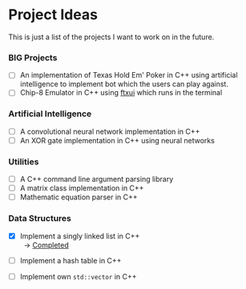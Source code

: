 # Project Ideas
This is just a list of the projects I want to work on in the future.


### BIG Projects
- [ ] An implementation of Texas Hold Em' Poker in C++ using artificial intelligence to implement bot which the users can play against.
- [ ] Chip-8 Emulator in C++ using [ftxui](https://github.com/ArthurSonzogni/FTXUI) which runs in the terminal

### Artificial Intelligence
- [ ] A convolutional neural network implementation in C++
- [ ] An XOR gate implementation in C++ using neural networks

### Utilities
- [ ] A C++ command line argument parsing library
- [ ] A matrix class implementation in C++
- [ ] Mathematic equation parser in C++

### Data Structures
- [x] Implement a singly linked list in C++<br />
&ensp;-> [Completed](https://github.com/ErykMajoch/Singly-Linked-List-cpp)
- [ ] Implement a hash table in C++
- [ ] Implement own `std::vector` in C++

